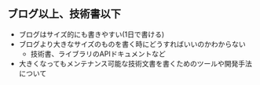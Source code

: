 ## ブログ以上、技術書以下

-   ブログはサイズ的にも書きやすい(1日で書ける)
-   ブログより大きなサイズのものを書く時にどうすればいいのかわからない
    -   技術書、ライブラリのAPIドキュメントなど
-   大きくなってもメンテナンス可能な技術文書を書くためのツールや開発手法について
